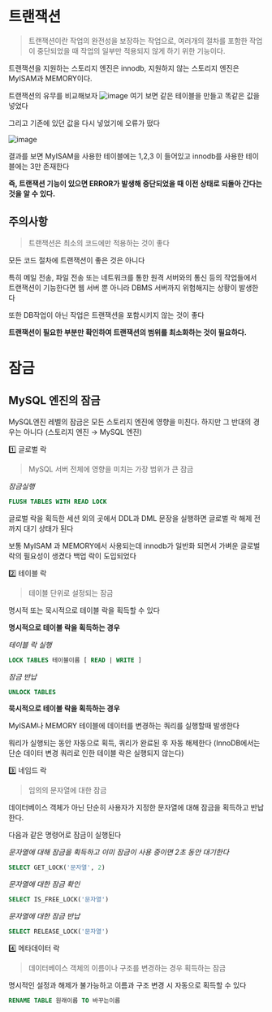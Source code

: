 # 트랜잭션
> 트랜잭션이란 작업의 완전성을 보장하는 작업으로, 여러개의 절차를 포함한 작업이 중단되었을 때 작업의 일부만 적용되지 않게 하기 위한 기능이다.

트랜잭션을 지원하는 스토리지 엔진은 innodb, 지원하지 않는 스토리지 엔진은 MyISAM과 MEMORY이다.

트랜잭션의 유무를 비교해보자
![image](https://github.com/user-attachments/assets/cf48225b-6a79-48fa-b863-249dee8ab3cf)
여기 보면 같은 테이블을 만들고 똑같은 값을 넣었다

그리고 기존에 있던 값을 다시 넣었기에 오류가 떴다

![image](https://github.com/user-attachments/assets/d3dd53f6-b2fe-4398-97fc-6fe74bee706b)

결과를 보면 MyISAM을 사용한 테이블에는 1,2,3 이 들어있고
innodb를 사용한 테이블에는 3만 존재한다

**즉, 트랜잭션 기능이 있으면 ERROR가 발생해 중단되었을 때 이전 상태로 되돌아 간다는 것을 알 수 있다.**

## 주의사항
> 트랜잭션은 최소의 코드에만 적용하는 것이 좋다

모든 코드 절차에 트랜잭션이 좋은 것은 아니다

특히 메일 전송, 파일 전송 또는 네트워크를 통한 원격 서버와의 통신 등의 작업들에서 트랜잭션이 기능한다면
웹 서버 뿐 아니라 DBMS 서버까지 위험해지는 상황이 발생한다

또한 DB작업이 아닌 작업은 트랜잭션을 포함시키지 않는 것이 좋다

**트랜잭션이 필요한 부분만 확인하여 트랜잭션의 범위를 최소화하는 것이 필요하다.**

# 잠금
## MySQL 엔진의 잠금

MySQL엔진 레벨의 잠금은 모든 스토리지 엔진에 영향을 미친다. 하지만 그 반대의 경우는 아니다 (스토리지 엔진 → MySQL 엔진)

1️⃣ 글로벌 락

> MySQL 서버 전체에 영향을 미치는 가장 범위가 큰 잠금

*잠금실행*
```sql
FLUSH TABLES WITH READ LOCK
```

글로벌 락을 획득한 세션 외의 곳에서 DDL과 DML 문장을 실행하면 글로벌 락 해제 전까지 대기 상태가 된다

보통 MyISAM 과 MEMORY에서 사용되는데 innodb가 일반화 되면서 가벼운 글로벌 락의 필요성이 생겼다
백업 락이 도입되었다


2️⃣ 테이블 락

> 테이블 단위로 설정되는 잠금

명시적 또는 묵시적으로 테이블 락을 획득할 수 있다

**명시적으로 테이블 락을 획득하는 경우**

*테이블 락 실행*
```sql
LOCK TABLES 테이블이름 [ READ | WRITE ]
```

*잠금 반납*
```sql
UNLOCK TABLES
```

**묵시적으로 테이블 락을 획득하는 경우**

MyISAM나 MEMORY 테이블에 데이터를 변경하는 쿼리를 실행할때 발생한다

뭐리가 실행되는 동안 자동으로 획득, 쿼리가 완료된 후 자동 해제한다
(InnoDB에서는 단순 데이터 변경 쿼리로 인한 테이블 락은 실행되지 않는다)


3️⃣ 네임드 락

> 임의의 문자열에 대한 잠금

데이터베이스 객체가 아닌 단순히 사용자가 지정한 문자열에 대해 잠금을 획득하고 반납한다.

다음과 같은 명령어로 잠금이 실행된다

*문자열에 대해 잠금을 획득하고 이미 잠금이 사용 중이면 2초 동안 대기한다*
```sql
SELECT GET_LOCK('문자열', 2)
```

*문자열에 대한 잠금 확인*
```sql
SELECT IS_FREE_LOCK('문자열')
```

*문자열에 대한 잠금 반납*
```sql
SELECT RELEASE_LOCK('문자열')
```

4️⃣ 메타데이터 락

> 데이터베이스 객체의 이름이나 구조를 변경하는 경우 획득하는 잠금

명시적인 설정과 해제가 불가능하고 이름과 구조 변경 시 자동으로 획득할 수 있다

```sql
RENAME TABLE 원래이름 TO 바꾸는이름
```


